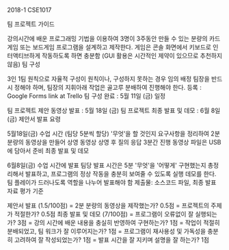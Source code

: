 2018-1 CSE1017

팀 프로젝트 가이드

강의시간에 배운 프로그래밍 기법을 이용하여 3명이 3주동안 만들 수 있는 분량의 카드게임 또는 보드게임 프로그램을 설계하고 제작한다.
게임은 콘솔 화면에서 키보드로 인터액티브하게 작동하도록 하면 충분함 (GUI 활용은 시간적인 제약이 있으므로 추천하지 않음)
팀 구성

3인 1팀 원칙으로 자율적 구성이 원칙이나, 구성하지 못하는 경우 임의 배정
팀장을 반드시 정해야 하며, 팀장의 지휘아래 작업은 골고루 분배하여 진행해야 한다.
등록 : Google Forms link at Trello
팀 구성 완료 : 5월 11일 (금)
일정

팀 프로젝트 제안 동영상 발표 : 5월 18일 (금)
팀 프로젝트 최종 발표 및 데모 : 6월 8일 (금)
제안서 발표 요령

5월18일(금) 수업 시간 (팀당 5분씩 할당)
'무엇'을 할 것인지 요구사항을 정리하여 2분 분량의 동영상을 만들어 상영
동영상 상영 후 질의 응답 3분간 진행
동영상 파일은 USB에 담아서 준비
최종 발표 및 데모

6월8일(금) 수업 시간에 발표
팀당 발표 시간은 5분
'무엇'을 '어떻게' 구현했는지 총정리해서 발표하고, 프로그램의 정상 작동을 충분히 보여줄 수 있도록 실행 데모를 한다.
팀 플레이가 드러나도록 역할을 나누어 발표해야 함
제출물: 소스코드 파일, 최종 발표 자료
평가 기준

제안서 발표 (1.5/100점)
= 2분 분량의 동영상을 제작했는가? 0.5점
= 프로젝트의 주제가 적절한가? 0.5점
최종 발표 및 데모 (7/100점)
= 프로그램이 오류없이 잘 실행되는가? 3점
= 강의 시간에 배운 내용을 충실히 반영하여 구현하는가? 1점
= 작업이 적절히 분배되었고, 팀 워크가 잘 이루어지는가? 1점
= 프로그램이 재사용성 및 가독성을 충분히 고려하여 잘 작성되었는가? 1점
= 발표 시간을 잘 지키며 설명을 잘 하는가? 1점
